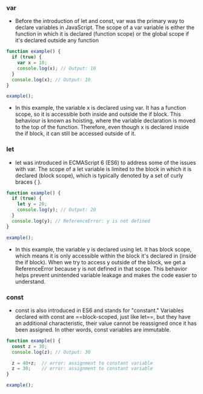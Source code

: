 ### var
- Before the introduction of let and const, var was the primary way to declare variables in JavaScript. The scope of a var variable is either the function in which it is declared (function scope) or the global scope if it's declared outside any function
```js
function example() {
  if (true) {
    var x = 10;
    console.log(x); // Output: 10
  }
  console.log(x); // Output: 10
}

example();
```
- In this example, the variable x is declared using var. It has a function scope, so it is accessible both inside and outside the if block. This behaviour is known as hoisting, where the variable declaration is moved to the top of the function. Therefore, even though x is declared inside the if block, it can still be accessed outside of it.

### let
- let was introduced in ECMAScript 6 (ES6) to address some of the issues with var. The scope of a let variable is limited to the block in which it is declared (block scope), which is typically denoted by a set of curly braces { }.
```js
function example() {
  if (true) {
    let y = 20;
    console.log(y); // Output: 20
  }
  console.log(y); // ReferenceError: y is not defined
}

example();
```
- In this example, the variable y is declared using let. It has block scope, which means it is only accessible within the block it's declared in (inside the if block). When we try to access y outside of the block, we get a ReferenceError because y is not defined in that scope. This behavior helps prevent unintended variable leakage and makes the code easier to understand.
### const
- const is also introduced in ES6 and stands for "constant." Variables declared with const are ==block-scoped, just like let==, but they have an additional characteristic, their value cannot be reassigned once it has been assigned. In other words, const variables are immutable.
```js
function example() {
  const z = 30;
  console.log(z); // Output: 30

  z = 40+z;  // error: assignment to constant variable
  z = 30;    // error: assignment to constant variable
}

example();
```
